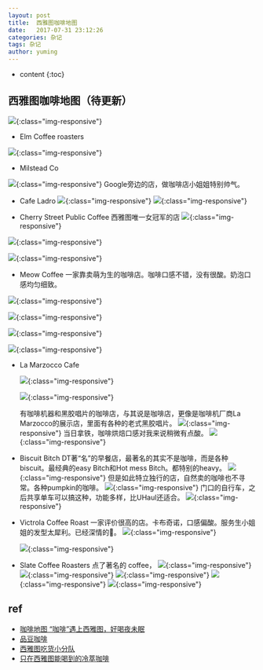 ```yaml
---
layout: post
title:  西雅图咖啡地图
date:   2017-07-31 23:12:26
categories: 杂记
tags: 杂记
author: yuming
---
```


* content
{:toc}


## 西雅图咖啡地图（待更新）


![](/assets/images/seattle_coffee_map.png){:class="img-responsive"}


+ Elm Coffee roasters

![](/assets/images/coffee_map/elm_coffee_roasters.jpeg){:class="img-responsive"}

+ Milstead Co

![](/assets/images/coffee_map/milstead_co.jpeg){:class="img-responsive"}
Google旁边的店，做咖啡店小姐姐特别帅气。



+ Cafe Ladro
![](/assets/images/coffee_map/cafe_Ladro.jpg){:class="img-responsive"}
![](/assets/images/coffee_map/cafe_Ladro1.jpg){:class="img-responsive"}



+ Cherry Street Public Coffee
西雅图唯一女冠军的店
![](/assets/images/coffee_map/cherry_street_public_coffee.jpg){:class="img-responsive"}

![](/assets/images/coffee_map/cherry_street_public_coffee_1.jpg){:class="img-responsive"}

![](/assets/images/coffee_map/cherry_street_public_coffee_2.jpg){:class="img-responsive"}

+ Meow Coffee
一家靠卖萌为生的咖啡店。咖啡口感不错，没有很酸。奶泡口感均匀细致。

![](/assets/images/coffee_map/Meow_coffee.jpg){:class="img-responsive"}

![](/assets/images/coffee_map/Meow_Coffee1.jpg){:class="img-responsive"}

![](/assets/images/coffee_map/Meow_coffee2.jpg){:class="img-responsive"}

![](/assets/images/coffee_map/Meow_coffee3.jpg){:class="img-responsive"}

+ La Marzocco Cafe

  ![](/assets/images/coffee_map/la_marzocco1.jpeg){:class="img-responsive"}

  ![](/assets/images/coffee_map/la_marzocco2.jpeg){:class="img-responsive"}


  有咖啡机器和黑胶唱片的咖啡店，与其说是咖啡店，更像是咖啡机厂商La Marzocco的展示店，里面有各种的老式黑胶唱片。
  ![](/assets/images/coffee_map/la_marzocco3.jpeg){:class="img-responsive"}
  当日拿铁，咖啡烘焙口感对我来说稍微有点酸。
  ![](/assets/images/coffee_map/la_marzocco.jpeg){:class="img-responsive"}

+ Biscuit Bitch
  DT著“名”的早餐店，最著名的其实不是咖啡，而是各种biscuit。最经典的easy Bitch和Hot mess Bitch。都特别的heavy。
  ![](/assets/images/coffee_map/bitch_biscuit1.jpeg){:class="img-responsive"}
  但是如此特立独行的店，自然卖的咖啡也不寻常。各种pumpkin的咖啡。
  ![](/assets/images/coffee_map/bitch_biscuit.jpeg){:class="img-responsive"}
  门口的自行车，之后共享单车可以搞这种，功能多样，比UHaul还适合。
  ![](/assets/images/coffee_map/bitch_biscuit2.jpeg){:class="img-responsive"}

+ Victrola Coffee Roast
  一家评价很高的店。卡布奇诺，口感偏酸。服务生小姐姐的发型太犀利。已经深情的🐶。
  ![](/assets/images/coffee_map/victrola_coffee.png){:class="img-responsive"}

  ![](/assets/images/coffee_map/victrola_coffee1.png){:class="img-responsive"}


+ Slate Coffee Roasters
  点了著名的 coffee，
   ![](/assets/images/coffee_map/slate_coffee_roasters_1.png){:class="img-responsive"}
   ![](/assets/images/coffee_map/slate_coffee_roasters_2.png){:class="img-responsive"}
   ![](/assets/images/coffee_map/slate_coffee_roasters_3.png){:class="img-responsive"}
   ![](/assets/images/coffee_map/slate_coffee_roasters_4.png){:class="img-responsive"}
   ![](/assets/images/coffee_map/slate_coffee_roasters_5.png){:class="img-responsive"}

## ref
- [咖啡地图 “咖啡”遇上西雅图，好喝夜未眠](https://zhuanlan.zhihu.com/p/27704877)
- [品豆咖啡](https://www.zhihu.com/question/35843431/answer/64699603)
- [西雅图吃货小分队](https://mp.weixin.qq.com/s?__biz=MzIyODE0OTIyOQ==&mid=2655551406&idx=1&sn=9d13a016ede721706761441c98f0396b&chksm=f3ea8d2cc49d043adabbf431c4e1ca172db0e18d3cf737f83e064e538d220f41235c786af851&scene=0&key=f2674fde6f8d5328280a48ef5d353286b0f35be14beb6f7b3ef9ccbabff6f13d6ee0f9727f701b21e90dbe528d4c891295fd44d580696b923942181155ddcfe449ae59ab5179d59bbc9eaeabc8e318e4&ascene=0&uin=MjAzNTYyNTk4MA%3D%3D&devicetype=iMac+MacBookPro12%2C1+OSX+OSX+10.11.6+build(15G1611)&version=12020810&nettype=WIFI&fontScale=100&pass_ticket=OFWS5NzNq3Ixp1PKXULyd3bGPNmRXV%2Bv2E6e1hRa6GhTUlSAVQLiH5JuFJbBPuH3)
- [只在西雅图能喝到的冷萃咖啡](https://mp.weixin.qq.com/s?__biz=MzA4MTA4NDc2MQ==&mid=2655867920&idx=1&sn=34d2c45207d22c0aaab9fba366666463&chksm=84239c26b3541530ca70464ccbbb32330e18dba64168468246e64043a29c427ddea1eab22cc3&mpshare=1&scene=1&srcid=0826hRyMvxK8v0RShzGqsrmx&key=a9f0cd582f409b4e9d07cd1d3e063eca4b52fc3f62a991dd4a931fa8b76f007646bc8355fc256fca1c606a96fb3cc1378152180738eee25b00eba696e536e9bc0cacbb875cbbfff9b02431b31206454e&ascene=0&uin=MjAzNTYyNTk4MA%3D%3D&devicetype=iMac+MacBookPro12%2C1+OSX+OSX+10.11.6+build(15G1611)&version=12020810&nettype=WIFI&fontScale=100&pass_ticket=TG8CDOTFLLnMDAssGL%2BMPKFefjoCvjsngARAkjUY4%2B%2BibWx8IDTvNm5jmtCIZ3mb)